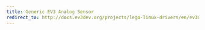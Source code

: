 ```yaml
---
title: Generic EV3 Analog Sensor
redirect_to: http://docs.ev3dev.org/projects/lego-linux-drivers/en/ev3dev-jessie/sensor_data.html#ev3-analog-XX
---
```

